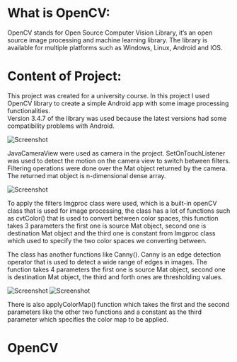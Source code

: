 # What is OpenCV:
OpenCV stands for Open Source Computer Vision Library, it’s an open source image processing and machine learning library. The library is available for multiple platforms such as Windows, Linux, Android and IOS. 

# Content of Project:
This project was created for a university course. In this project I used OpenCV library to create a simple Android app with some image processing functionalities.   
Version 3.4.7 of the library was used because the latest versions had some compatibility problems with Android.  

![Screenshot](https://i.ibb.co/1R8gYW1/1.jpg)

JavaCameraView were used as camera in the project. SetOnTouchListener was used to detect the motion on the camera view to switch between filters. Filtering operations were done over the Mat object returned by the camera. The returned mat object is n-dimensional dense array. 

![Screenshot](https://i.ibb.co/c8Mcdpd/2.jpg)

To apply the filters Imgproc class were used, which is a built-in openCV class that is used for image processing, the class has a lot of functions such as cvtColor() that is used to convert between color spaces, this function takes 3 parameters the first one is source Mat object, second one is destination Mat object and the third one is constant from  Imgproc class which used to specify the two color spaces we converting between. 

The class has another functions like Canny(). Canny is an edge detection operator that is used to detect a wide range of edges in images. The function takes 4 parameters the first one is source Mat object, second one is destination Mat object, the third and forth ones are thresholding values.

![Screenshot](https://i.ibb.co/J3B74D0/3.jpg) ![Screenshot](https://i.ibb.co/xHhMKrL/4.png)


There is also applyColorMap() function which takes the first and the second parameters like the other two functions and a constant as the third parameter which specifies the color map to be applied. 
# OpenCV
